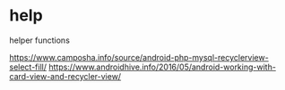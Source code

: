 # help
helper functions


https://www.camposha.info/source/android-php-mysql-recyclerview-select-fill/
https://www.androidhive.info/2016/05/android-working-with-card-view-and-recycler-view/
